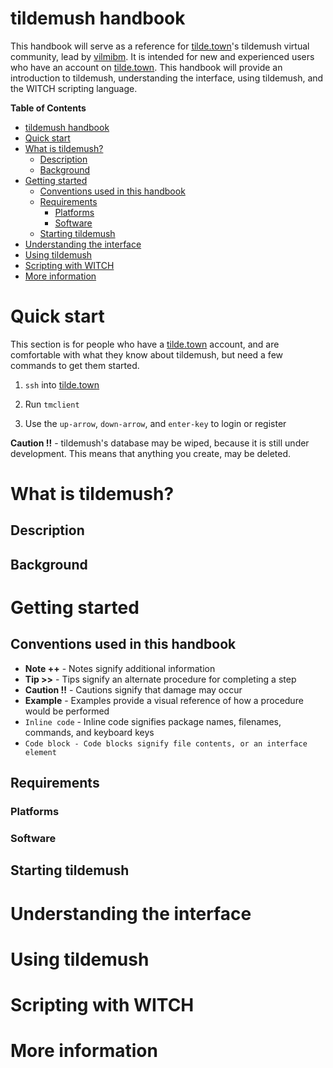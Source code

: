# tildemush handbook

This handbook will serve as a reference for [tilde.town](https://tilde.town)'s
tildemush virtual community, lead by [vilmibm](https://tilde.town/~vilmibm/).
It is intended for new and experienced users who have
an account on [tilde.town](https://tilde.town). This
handbook will provide an introduction to tildemush,
understanding the interface, using tildemush, and the
WITCH scripting language.

<!-- markdown-toc start - Don't edit this section. Run M-x markdown-toc-refresh-toc -->
**Table of Contents**

- [tildemush handbook](#tildemush-handbook)
- [Quick start](#quick-start)
- [What is tildemush?](#what-is-tildemush)
    - [Description](#description)
    - [Background](#background)
- [Getting started](#getting-started)
    - [Conventions used in this handbook](#conventions-used-in-this-handbook)
    - [Requirements](#requirements)
        - [Platforms](#platforms)
        - [Software](#software)
    - [Starting tildemush](#starting-tildemush)
- [Understanding the interface](#understanding-the-interface)
- [Using tildemush](#using-tildemush)
- [Scripting with WITCH](#scripting-with-witch)
- [More information](#more-information)

<!-- markdown-toc end -->

# Quick start

This section is for people who have a [tilde.town](https://tilde.town)
account, and are comfortable with what they know about tildemush, but
need a few commands to get them started.

1. `ssh` into [tilde.town](https://tilde.town)

2. Run `tmclient`

3. Use the `up-arrow`, `down-arrow`, and `enter-key` to login or register

**Caution !!** - tildemush's database may be wiped, because it is
still under development. This means that anything you create, may be
deleted.

# What is tildemush?

## Description

## Background

# Getting started

## Conventions used in this handbook

* **Note ++** - Notes signify additional information
* **Tip >>** - Tips signify an alternate procedure for completing a step
* **Caution !!** - Cautions signify that damage may occur
* **Example** - Examples provide a visual reference of how a procedure would be performed
* `Inline code` - Inline code signifies package names, filenames, commands, and keyboard keys
* ```Code block - Code blocks signify file contents, or an interface element```

## Requirements

### Platforms

### Software

## Starting tildemush

# Understanding the interface

# Using tildemush

# Scripting with WITCH

# More information
